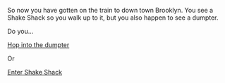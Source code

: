So now you have gotten on the train to down town Brooklyn.
You see a Shake Shack so you walk up to it, but you also happen to see a dumpter.

Do you...

[Hop into the dumpter](a-cats-life-in-nyc/hop-into-a-dumpster.md)

Or

[Enter Shake Shack](a-cats-life-in-nyc/Get-on-train-to-Bayridge)
